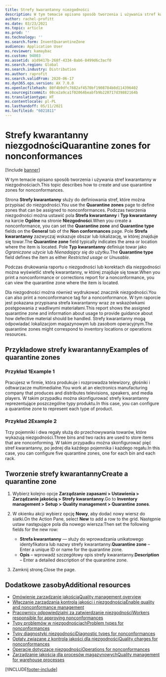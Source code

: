 ```yaml
---
title: Strefy kwarantanny niezgodności
description: W tym temacie opisano sposób tworzenia i używania stref kwarantanny w niezgodnościach.
author: rachel-profitt
ms.date: 03/23/2021
ms.topic: article
ms.prod: ''
ms.technology: ''
ms.search.form: InventQuarantineZone
audience: Application User
ms.reviewer: kamaybac
ms.custom: 94003
ms.assetid: a1d9417b-268f-4334-8ab6-8499d6c3acf0
ms.search.region: Global
ms.search.industry: Distribution
ms.author: raprofit
ms.search.validFrom: 2020-06-17
ms.dyn365.ops.version: AX 7.0.0
ms.openlocfilehash: 80f4b9dfc7882af4570bf1908784b8d114396402
ms.sourcegitcommit: 08ce2a9ca1f02064beabfb9b228717d39882164b
ms.translationtype: HT
ms.contentlocale: pl-PL
ms.lasthandoff: 05/11/2021
ms.locfileid: "6021811"
---
```

# <a name="quarantine-zones-for-nonconformances"></a><span data-ttu-id="7c950-103">Strefy kwarantanny niezgodności</span><span class="sxs-lookup"><span data-stu-id="7c950-103">Quarantine zones for nonconformances</span></span>

[!include [banner](../includes/banner.md)]

<span data-ttu-id="7c950-104">W tym temacie opisano sposób tworzenia i używania stref kwarantanny w niezgodnościach.</span><span class="sxs-lookup"><span data-stu-id="7c950-104">This topic describes how to create and use quarantine zones for nonconformances.</span></span>

<span data-ttu-id="7c950-105">Strona **Strefy kwarantanny** służy do definiowania stref, które można przypisać do niezgodności.</span><span class="sxs-lookup"><span data-stu-id="7c950-105">You use the **Quarantine zones** page to define zones that can be assigned to nonconformances.</span></span> <span data-ttu-id="7c950-106">Podczas tworzenia niezgodności można ustawić pola **Strefa kwarantanny** i **Typ kwarantanny** na karcie **Ogólne** na stronie **Niezgodności**.</span><span class="sxs-lookup"><span data-stu-id="7c950-106">When you create a nonconformance, you can set the **Quarantine zone** and **Quarantine type** fields on the **General** tab of the **Non conformances** page.</span></span> <span data-ttu-id="7c950-107">Pole **Strefa kwarantanny** zazwyczaj wskazuje obszar lub lokalizację, w której znajduje się towar.</span><span class="sxs-lookup"><span data-stu-id="7c950-107">The **Quarantine zone** field typically indicates the area or location where the item is located.</span></span> <span data-ttu-id="7c950-108">Pole **Typ kwarantanny** definiuje towar jako *Ograniczone użycie* lub *Nienadający się do użytku*.</span><span class="sxs-lookup"><span data-stu-id="7c950-108">The **Quarantine type** field defines the item as either *Restricted usage* or *Unusable*.</span></span>

<span data-ttu-id="7c950-109">Podczas drukowania raportu o niezgodności lub korektach dla niezgodności można wyświetlić strefę kwarantanny, w której znajduje się towar.</span><span class="sxs-lookup"><span data-stu-id="7c950-109">When you print a nonconformance or corrections report for a nonconformance, you can view the quarantine zone where the item is located.</span></span>

<span data-ttu-id="7c950-110">Dla niezgodności można również wydrukować znacznik niezgodności.</span><span class="sxs-lookup"><span data-stu-id="7c950-110">You can also print a nonconformance tag for a nonconformance.</span></span> <span data-ttu-id="7c950-111">W tym raporcie jest pokazana przypisana strefa kwarantanny wraz ze wskazówkami postępowania z wadliwymi materiałami.</span><span class="sxs-lookup"><span data-stu-id="7c950-111">This report shows the assigned quarantine zone and information about usage to provide guidance about how defective material should be handled.</span></span> <span data-ttu-id="7c950-112">Strefy kwarantanny mogą odpowiadać lokalizacjom magazynowym lub zasobom operacyjnym.</span><span class="sxs-lookup"><span data-stu-id="7c950-112">The quarantine zones might correspond to inventory locations or operations resources.</span></span>

## <a name="examples-of-quarantine-zones"></a><span data-ttu-id="7c950-113">Przykładowe strefy kwarantanny</span><span class="sxs-lookup"><span data-stu-id="7c950-113">Examples of quarantine zones</span></span>

### <a name="example-1"></a><span data-ttu-id="7c950-114">Przykład 1</span><span class="sxs-lookup"><span data-stu-id="7c950-114">Example 1</span></span>

<span data-ttu-id="7c950-115">Pracujesz w firmie, która produkuje i rozprowadza telewizory, głośniki i odtwarzacze multimedialne.</span><span class="sxs-lookup"><span data-stu-id="7c950-115">You work at an electronics manufacturing company that produces and distributes televisions, speakers, and media players.</span></span> <span data-ttu-id="7c950-116">W takim przypadku można skonfigurować strefy kwarantanny reprezentujące poszczególne typy produktu.</span><span class="sxs-lookup"><span data-stu-id="7c950-116">In this case, you can configure a quarantine zone to represent each type of product.</span></span>

### <a name="example-2"></a><span data-ttu-id="7c950-117">Przykład 2</span><span class="sxs-lookup"><span data-stu-id="7c950-117">Example 2</span></span>

<span data-ttu-id="7c950-118">Trzy pojemniki i dwa regały służą do przechowywania towarów, które wykazują niezgodności.</span><span class="sxs-lookup"><span data-stu-id="7c950-118">Three bins and two racks are used to store items that are nonconforming.</span></span> <span data-ttu-id="7c950-119">W takim przypadku można skonfigurować pięć stref kwarantanny, po jednej dla każdego pojemnika i każdego regału.</span><span class="sxs-lookup"><span data-stu-id="7c950-119">In this case, you can configure five quarantine zones, one for each bin and each rack.</span></span>

## <a name="create-a-quarantine-zone"></a><span data-ttu-id="7c950-120">Tworzenie strefy kwarantanny</span><span class="sxs-lookup"><span data-stu-id="7c950-120">Create a quarantine zone</span></span>

1. <span data-ttu-id="7c950-121">Wybierz kolejno opcje **Zarządzanie zapasami \> Ustawienia \> Zarządzanie jakością \> Strefy kwarantanny**.</span><span class="sxs-lookup"><span data-stu-id="7c950-121">Go to **Inventory management \> Setup \> Quality management \> Quarantine zones**.</span></span>
1. <span data-ttu-id="7c950-122">W okienku akcji wybierz opcję **Nowy**, aby dodać nowy wiersz do siatki.</span><span class="sxs-lookup"><span data-stu-id="7c950-122">On the Action Pane, select **New** to add a row to the grid.</span></span> <span data-ttu-id="7c950-123">Następnie ustaw następujące pola dla nowego wiersza:</span><span class="sxs-lookup"><span data-stu-id="7c950-123">Then set the following fields for the new row:</span></span>

    - <span data-ttu-id="7c950-124">**Strefa kwarantanny** — służy do wprowadzania unikatowego identyfikatora lub nazwy strefy kwarantanny.</span><span class="sxs-lookup"><span data-stu-id="7c950-124">**Quarantine zone** – Enter a unique ID or name for the quarantine zone.</span></span>
    - <span data-ttu-id="7c950-125">**Opis** – wprowadź szczegółowy opis strefy kwarantanny.</span><span class="sxs-lookup"><span data-stu-id="7c950-125">**Description** – Enter a detailed description of the quarantine zone.</span></span>

1. <span data-ttu-id="7c950-126">Zamknij stronę.</span><span class="sxs-lookup"><span data-stu-id="7c950-126">Close the page.</span></span>

## <a name="additional-resources"></a><span data-ttu-id="7c950-127">Dodatkowe zasoby</span><span class="sxs-lookup"><span data-stu-id="7c950-127">Additional resources</span></span>

- [<span data-ttu-id="7c950-128">Omówienie zarządzanie jakością</span><span class="sxs-lookup"><span data-stu-id="7c950-128">Quality management overview</span></span>](quality-management-processes.md)
- [<span data-ttu-id="7c950-129">Włączanie zarządzania kontrolą jakości i niezgodnością</span><span class="sxs-lookup"><span data-stu-id="7c950-129">Enable quality and nonconformance management</span></span>](enable-quality-management.md)
- [<span data-ttu-id="7c950-130">Pracownicy odpowiedzialni za zatwierdzanie niezgodności</span><span class="sxs-lookup"><span data-stu-id="7c950-130">Workers responsible for approving nonconformances</span></span>](quality-responsible-workers.md)
- [<span data-ttu-id="7c950-131">Typy problemów w niezgodnościach</span><span class="sxs-lookup"><span data-stu-id="7c950-131">Problem types for nonconformances</span></span>](quality-quarantine-zones.md)
- [<span data-ttu-id="7c950-132">Typy diagnostyki niezgodności</span><span class="sxs-lookup"><span data-stu-id="7c950-132">Diagnostic types for nonconformances</span></span>](quality-diagnostic-types.md)
- [<span data-ttu-id="7c950-133">Opłaty związane z kontrolą jakości dla niezgodności</span><span class="sxs-lookup"><span data-stu-id="7c950-133">Quality charges for nonconformances</span></span>](quality-charges.md)
- [<span data-ttu-id="7c950-134">Operacje dotyczące niezgodności</span><span class="sxs-lookup"><span data-stu-id="7c950-134">Operations for nonconformances</span></span>](quality-operations.md)
- [<span data-ttu-id="7c950-135">Zarządzanie jakością dla procesów magazynowych</span><span class="sxs-lookup"><span data-stu-id="7c950-135">Quality management for warehouse processes</span></span>](quality-management-for-warehouses-processes.md)

[!INCLUDE[footer-include](../../includes/footer-banner.md)]
